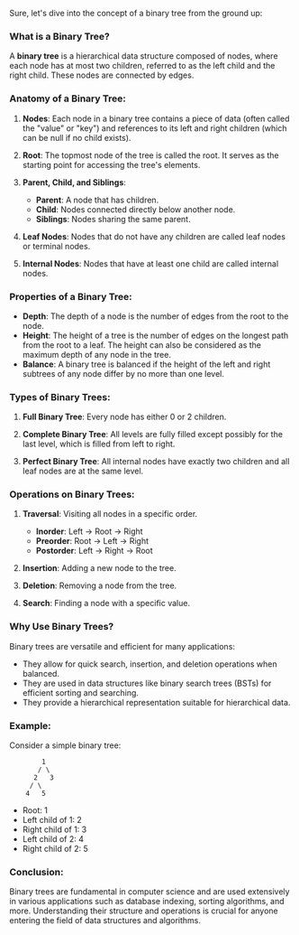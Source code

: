 Sure, let's dive into the concept of a binary tree from the ground up:

### What is a Binary Tree?

A **binary tree** is a hierarchical data structure composed of nodes, where each node has at most two children, referred to as the left child and the right child. These nodes are connected by edges.

### Anatomy of a Binary Tree:

1. **Nodes**: Each node in a binary tree contains a piece of data (often called the "value" or "key") and references to its left and right children (which can be null if no child exists).

2. **Root**: The topmost node of the tree is called the root. It serves as the starting point for accessing the tree's elements.

3. **Parent, Child, and Siblings**:
   - **Parent**: A node that has children.
   - **Child**: Nodes connected directly below another node.
   - **Siblings**: Nodes sharing the same parent.

4. **Leaf Nodes**: Nodes that do not have any children are called leaf nodes or terminal nodes.

5. **Internal Nodes**: Nodes that have at least one child are called internal nodes.

### Properties of a Binary Tree:

- **Depth**: The depth of a node is the number of edges from the root to the node.
- **Height**: The height of a tree is the number of edges on the longest path from the root to a leaf. The height can also be considered as the maximum depth of any node in the tree.
- **Balance**: A binary tree is balanced if the height of the left and right subtrees of any node differ by no more than one level.

### Types of Binary Trees:

1. **Full Binary Tree**: Every node has either 0 or 2 children.
   
2. **Complete Binary Tree**: All levels are fully filled except possibly for the last level, which is filled from left to right.

3. **Perfect Binary Tree**: All internal nodes have exactly two children and all leaf nodes are at the same level.

### Operations on Binary Trees:

1. **Traversal**: Visiting all nodes in a specific order.
   - **Inorder**: Left -> Root -> Right
   - **Preorder**: Root -> Left -> Right
   - **Postorder**: Left -> Right -> Root

2. **Insertion**: Adding a new node to the tree.
   
3. **Deletion**: Removing a node from the tree.

4. **Search**: Finding a node with a specific value.

### Why Use Binary Trees?

Binary trees are versatile and efficient for many applications:
- They allow for quick search, insertion, and deletion operations when balanced.
- They are used in data structures like binary search trees (BSTs) for efficient sorting and searching.
- They provide a hierarchical representation suitable for hierarchical data.

### Example:

Consider a simple binary tree:
```
        1
       / \
      2   3
     / \
    4   5
```
- Root: 1
- Left child of 1: 2
- Right child of 1: 3
- Left child of 2: 4
- Right child of 2: 5

### Conclusion:

Binary trees are fundamental in computer science and are used extensively in various applications such as database indexing, sorting algorithms, and more. Understanding their structure and operations is crucial for anyone entering the field of data structures and algorithms.
